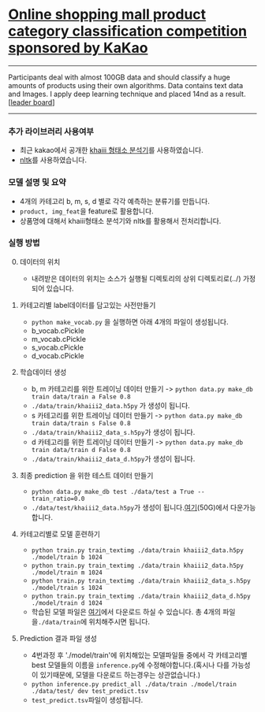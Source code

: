 # [Online shopping mall product category classification competition sponsored by KaKao](https://arena.kakao.com/c/1)
---


Participants deal with almost 100GB data and should classify a huge amounts of products using their own algorithms. Data contains text data and Images. I apply deep learning technique and placed 14nd as a result.[[leader board](https://arena.kakao.com/c/1/leaderboard)]


---

### 추가 라이브러리 사용여부
- 최근 kakao에서 공개한 [khaiii 형태소 분석기](https://github.com/kakao/khaiii)를 사용하였습니다.
- [nltk](https://www.nltk.org/)를 사용하였습니다.

### 모델 설명 및 요약
- 4개의 카테고리 b, m, s, d 별로 각각 예측하는 분류기를 만듭니다.
- `product, img_feat`을 feature로 활용합니다.
-  상품명에 대해서 khaiii형태소 분석기와 nltk를 활용해서 전처리합니다. 

### 실행 방법

0. 데이터의 위치
    - 내려받은 데이터의 위치는 소스가 실행될 디렉토리의 상위 디렉토리로(../) 가정되어 있습니다.

1. 카테고리별 label데이터를 담고있는 사전만들기
    - `python make_vocab.py` 을 실행하면 아래 4개의 파일이 생성됩니다.
     - b_vocab.cPickle
     - m_vocab.cPickle
     - s_vocab.cPickle
     - d_vocab.cPickle

2. 학습데이터 생성
    - b, m 카테고리를 위한 트레이닝 데이터 만들기 -> `python data.py make_db train data/train a False 0.8`
     - `./data/train/khaiii2_data.h5py` 가 생성이 됩니다.
    - s 카테고리를 위한 트레이닝 데이터 만들기 -> `python data.py make_db train data/train s False 0.8`
     - `./data/train/khaiii2_data_s.h5py`가 생성이 됩니다.
    - d 카테고리를 위한 트레이닝 데이터 만들기 -> `python data.py make_db train data/train d False 0.8`
     - `./data/train/khaiii2_data_d.h5py`가 생성이 됩니다.

3. 최종 prediction 을 위한 테스트 데이터 만들기
    - `python data.py make_db test ./data/test a True --train_ratio=0.0`
     - `./data/test/khaiii2_data.h5py`가 생성이 됩니다.[여기](https://drive.google.com/open?id=1a0M5yrLn64R5HqVOe6j71IMiydQZX_9C)(50G)에서 다운가능합니다.

4. 카테고리별로 모델 훈련하기
    - `python train.py train_textimg ./data/train khaiii2_data.h5py ./model/train b 1024`
    - `python train.py train_textimg ./data/train khaiii2_data.h5py ./model/train m 1024`
    - `python train.py train_textimg ./data/train khaiii2_data_s.h5py ./model/train s 1024`
    - `python train.py train_textimg ./data/train khaiii2_data_d.h5py ./model/train d 1024`
    - 학습된 모델 파일은 [여기](https://drive.google.com/open?id=1aZmHS96rjOWBtVxSO1p7YZfU6XV1FMCT)에서 다운로드 하실 수 있습니다. 총 4개의 파일을`./data/train`에 위치해주시면 됩니다.

5. Prediction 결과 파일 생성 
    - 4번과정 후 './model/train'에 위치해있는 모델파일들 중에서 각 카테고리별 best 모델들의 이름을 `inference.py`에
      수정해야합니다.(혹시나 다를 가능성이 있기때문에, 모델을 다운로드 하는경우는 상관없습니다.)
    - `python inference.py predict_all ./data/train ./model/train ./data/test/ dev test_predict.tsv`
     - `test_predict.tsv`파일이 생성됩니다.

